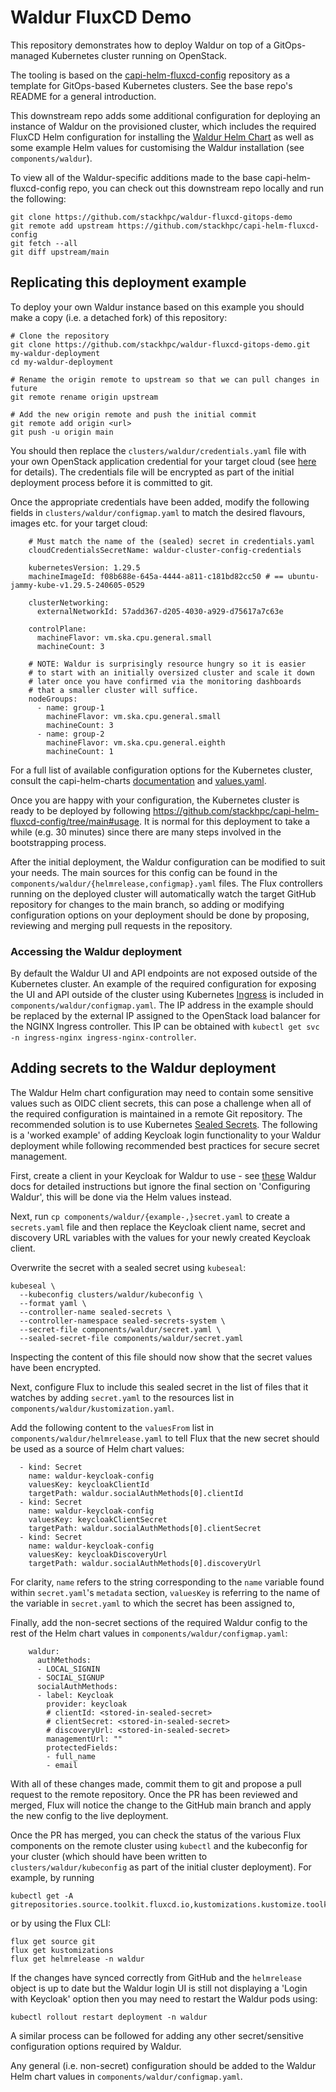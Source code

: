 # Waldur FluxCD Demo

This repository demonstrates how to deploy Waldur on top of a GitOps-managed Kubernetes cluster running on OpenStack.

The tooling is based on the [capi-helm-fluxcd-config](https://github.com/stackhpc/capi-helm-fluxcd-config)
repository as a template for GitOps-based Kubernetes clusters. See the base repo's README for a general
introduction.

This downstream repo adds some additional configuration for deploying an instance of Waldur on the provisioned
cluster, which includes the required FluxCD Helm configuration for installing the
[Waldur Helm Chart](https://artifacthub.io/packages/helm/waldur-charts/waldur) as well as some example Helm values
for customising the Waldur installation (see `components/waldur`).

To view all of the Waldur-specific additions made to the base capi-helm-fluxcd-config repo, you can check out this
downstream repo locally and run the following:

```
git clone https://github.com/stackhpc/waldur-fluxcd-gitops-demo
git remote add upstream https://github.com/stackhpc/capi-helm-fluxcd-config
git fetch --all
git diff upstream/main
```

## Replicating this deployment example

To deploy your own Waldur instance based on this example you should make a copy (i.e. a detached fork) of this
repository:

```
# Clone the repository
git clone https://github.com/stackhpc/waldur-fluxcd-gitops-demo.git my-waldur-deployment
cd my-waldur-deployment

# Rename the origin remote to upstream so that we can pull changes in future
git remote rename origin upstream

# Add the new origin remote and push the initial commit
git remote add origin <url>
git push -u origin main
```

You should then replace the `clusters/waldur/credentials.yaml` file with your own OpenStack application
credential for your target cloud (see [here](https://github.com/stackhpc/capi-helm-fluxcd-config/tree/main?tab=readme-ov-file#usage)
for details). The credentials file will be encrypted as part of the initial deployment process before
it is committed to git.

Once the appropriate credentials have been added, modify the following fields in
`clusters/waldur/configmap.yaml` to match the desired flavours, images etc. for your target
cloud:

```
    # Must match the name of the (sealed) secret in credentials.yaml
    cloudCredentialsSecretName: waldur-cluster-config-credentials

    kubernetesVersion: 1.29.5
    machineImageId: f08b688e-645a-4444-a811-c181bd82cc50 # == ubuntu-jammy-kube-v1.29.5-240605-0529

    clusterNetworking:
      externalNetworkId: 57add367-d205-4030-a929-d75617a7c63e

    controlPlane:
      machineFlavor: vm.ska.cpu.general.small
      machineCount: 3

    # NOTE: Waldur is surprisingly resource hungry so it is easier
    # to start with an initially oversized cluster and scale it down
    # later once you have confirmed via the monitoring dashboards
    # that a smaller cluster will suffice.
    nodeGroups:
      - name: group-1
        machineFlavor: vm.ska.cpu.general.small
        machineCount: 3
      - name: group-2
        machineFlavor: vm.ska.cpu.general.eighth
        machineCount: 1
```

For a full list of available configuration options for the Kubernetes cluster, consult the capi-helm-charts
[documentation](https://github.com/stackhpc/capi-helm-charts/tree/main/charts/openstack-cluster) and
[values.yaml](https://github.com/stackhpc/capi-helm-charts/blob/main/charts/openstack-cluster/values.yaml).

Once you are happy with your configuration, the Kubernetes cluster is ready to be deployed by following
https://github.com/stackhpc/capi-helm-fluxcd-config/tree/main#usage. It is normal for this deployment
to take a while (e.g. 30 minutes) since there are many steps involved in the bootstrapping process.

After the initial deployment, the Waldur configuration can be modified to suit your needs. The main sources for this
config can be found in the `components/waldur/{helmrelease,configmap}.yaml` files. The Flux controllers running
on the deployed cluster will automatically watch the target GitHub repository for changes to the main branch, so
adding or modifying configuration options on your deployment should be done by proposing, reviewing and merging pull
requests in the repository.

### Accessing the Waldur deployment

By default the Waldur UI and API endpoints are not exposed outside of the Kubernetes cluster. An example of
the required configuration for exposing the UI and API outside of the cluster using Kubernetes
[Ingress](https://kubernetes.io/docs/concepts/services-networking/ingress/) is included in
`components/waldur/configmap.yaml`. The IP address in the example should be replaced by the
external IP assigned to the OpenStack load balancer for the NGINX Ingress controller. This IP can be obtained
with `kubectl get svc -n ingress-nginx ingress-nginx-controller`.

## Adding secrets to the Waldur deployment

The Waldur Helm chart configuration may need to contain some sensitive values such as OIDC client secrets,
this can pose a challenge when all of the required configuration is maintained in a remote Git repository.
The recommended solution is to use Kubernetes [Sealed Secrets](https://github.com/bitnami-labs/sealed-secrets).
The following is a 'worked example' of adding Keycloak login functionality to your Waldur deployment while
following recommended best practices for secure secret management.

First, create a client in your Keycloak for Waldur to use - see [these](https://docs.waldur.com/admin-guide/identities/keycloak/)
Waldur docs for detailed instructions but ignore the final section on 'Configuring Waldur', this will be done
via the Helm values instead.

Next, run `cp components/waldur/{example-,}secret.yaml` to create a `secrets.yaml` file and then replace the
Keycloak client name, secret and discovery URL variables with the values for your newly created Keycloak client.

Overwrite the secret with a sealed secret using `kubeseal`:

```
kubeseal \
  --kubeconfig clusters/waldur/kubeconfig \
  --format yaml \
  --controller-name sealed-secrets \
  --controller-namespace sealed-secrets-system \
  --secret-file components/waldur/secret.yaml \
  --sealed-secret-file components/waldur/secret.yaml
```

Inspecting the content of this file should now show that the secret values have been encrypted.

Next, configure Flux to include this sealed secret in the list of files that it watches by adding `secret.yaml`
to the resources list in `components/waldur/kustomization.yaml`.

Add the following content to the `valuesFrom` list in `components/waldur/helmrelease.yaml` to tell Flux that the new
secret should be used as a source of Helm chart values:

```
  - kind: Secret
    name: waldur-keycloak-config
    valuesKey: keycloakClientId
    targetPath: waldur.socialAuthMethods[0].clientId
  - kind: Secret
    name: waldur-keycloak-config
    valuesKey: keycloakClientSecret
    targetPath: waldur.socialAuthMethods[0].clientSecret
  - kind: Secret
    name: waldur-keycloak-config
    valuesKey: keycloakDiscoveryUrl
    targetPath: waldur.socialAuthMethods[0].discoveryUrl
```

For clarity, ```name``` refers to the string corresponding to the ```name``` variable found within
```secret.yaml```'s ```metadata``` section, ```valuesKey``` is referring to the name of the variable
in ```secret.yaml``` to which the secret has been assigned to,

Finally, add the non-secret sections of the required Waldur config to the rest of the Helm chart values in
`components/waldur/configmap.yaml`:

```
    waldur:
      authMethods:
      - LOCAL_SIGNIN
      - SOCIAL_SIGNUP
      socialAuthMethods:
      - label: Keycloak
        provider: keycloak
        # clientId: <stored-in-sealed-secret>
        # clientSecret: <stored-in-sealed-secret>
        # discoveryUrl: <stored-in-sealed-secret>
        managementUrl: ""
        protectedFields:
        - full_name
        - email
```

With all of these changes made, commit them to git and propose a pull request to the remote repository. Once
the PR has been reviewed and merged, Flux will notice the change to the GitHub main branch and apply the new
config to the live deployment.

Once the PR has merged, you can check the status of the various Flux components on the remote cluster using
`kubectl` and the kubeconfig for your cluster (which should have been written to `clusters/waldur/kubeconfig`
as part of the initial cluster deployment). For example, by running

```
kubectl get -A gitrepositories.source.toolkit.fluxcd.io,kustomizations.kustomize.toolkit.fluxcd.io,helmreleases.helm.toolkit.fluxcd.io
```

or by using the Flux CLI:

```
flux get source git
flux get kustomizations
flux get helmrelease -n waldur
```

If the changes have synced correctly from GitHub and the `helmrelease` object is up to date but the Waldur
login UI is still not displaying a 'Login with Keycloak' option then you may need to restart the Waldur
pods using:

```
kubectl rollout restart deployment -n waldur
```

A similar process can be followed for adding any other secret/sensitive configuration options required by
Waldur.

Any general (i.e. non-secret) configuration should be added to the Waldur Helm chart values in
`components/waldur/configmap.yaml`.
